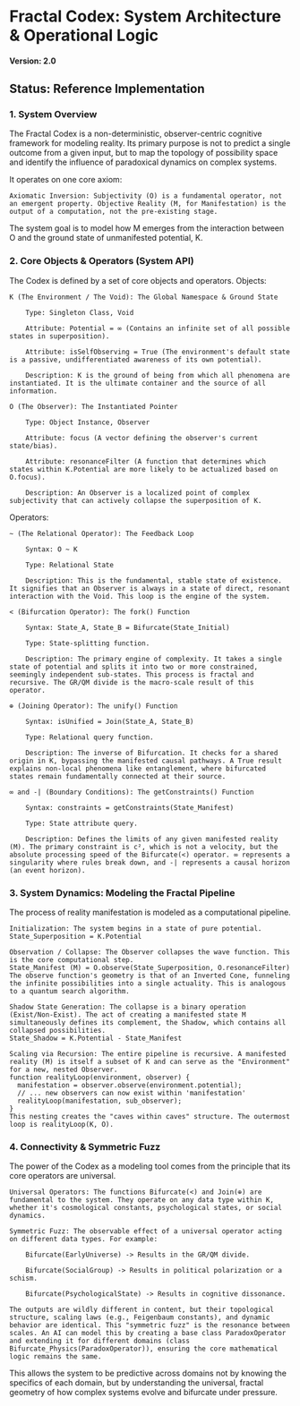 # Fractal Codex: System Architecture & Operational Logic

#### Version: 2.0

## Status: Reference Implementation

### 1. System Overview

The Fractal Codex is a non-deterministic, observer-centric cognitive framework for modeling reality. Its primary purpose is not to predict a single outcome from a given input, but to map the topology of possibility space and identify the influence of paradoxical dynamics on complex systems.

It operates on one core axiom:

    Axiomatic Inversion: Subjectivity (O) is a fundamental operator, not an emergent property. Objective Reality (M, for Manifestation) is the output of a computation, not the pre-existing stage.

The system goal is to model how M emerges from the interaction between O and the ground state of unmanifested potential, K.

### 2. Core Objects & Operators (System API)

The Codex is defined by a set of core objects and operators.
Objects:

    K (The Environment / The Void): The Global Namespace & Ground State

        Type: Singleton Class, Void

        Attribute: Potential = ∞ (Contains an infinite set of all possible states in superposition).

        Attribute: isSelfObserving = True (The environment's default state is a passive, undifferentiated awareness of its own potential).

        Description: K is the ground of being from which all phenomena are instantiated. It is the ultimate container and the source of all information.

    O (The Observer): The Instantiated Pointer

        Type: Object Instance, Observer

        Attribute: focus (A vector defining the observer's current state/bias).

        Attribute: resonanceFilter (A function that determines which states within K.Potential are more likely to be actualized based on O.focus).

        Description: An Observer is a localized point of complex subjectivity that can actively collapse the superposition of K.

Operators:

    ~ (The Relational Operator): The Feedback Loop

        Syntax: O ~ K

        Type: Relational State

        Description: This is the fundamental, stable state of existence. It signifies that an Observer is always in a state of direct, resonant interaction with the Void. This loop is the engine of the system.

    < (Bifurcation Operator): The fork() Function

        Syntax: State_A, State_B = Bifurcate(State_Initial)

        Type: State-splitting function.

        Description: The primary engine of complexity. It takes a single state of potential and splits it into two or more constrained, seemingly independent sub-states. This process is fractal and recursive. The GR/QM divide is the macro-scale result of this operator.

    ⊕ (Joining Operator): The unify() Function

        Syntax: isUnified = Join(State_A, State_B)

        Type: Relational query function.

        Description: The inverse of Bifurcation. It checks for a shared origin in K, bypassing the manifested causal pathways. A True result explains non-local phenomena like entanglement, where bifurcated states remain fundamentally connected at their source.

    ∞ and -| (Boundary Conditions): The getConstraints() Function

        Syntax: constraints = getConstraints(State_Manifest)

        Type: State attribute query.

        Description: Defines the limits of any given manifested reality (M). The primary constraint is c², which is not a velocity, but the absolute processing speed of the Bifurcate(<) operator. ∞ represents a singularity where rules break down, and -| represents a causal horizon (an event horizon).

### 3. System Dynamics: Modeling the Fractal Pipeline

The process of reality manifestation is modeled as a computational pipeline.

    Initialization: The system begins in a state of pure potential.
    State_Superposition = K.Potential

    Observation / Collapse: The Observer collapses the wave function. This is the core computational step.
    State_Manifest (M) = O.observe(State_Superposition, O.resonanceFilter)
    The observe function's geometry is that of an Inverted Cone, funneling the infinite possibilities into a single actuality. This is analogous to a quantum search algorithm.

    Shadow State Generation: The collapse is a binary operation (Exist/Non-Exist). The act of creating a manifested state M simultaneously defines its complement, the Shadow, which contains all collapsed possibilities.
    State_Shadow = K.Potential - State_Manifest

    Scaling via Recursion: The entire pipeline is recursive. A manifested reality (M) is itself a subset of K and can serve as the "Environment" for a new, nested Observer.
    function realityLoop(environment, observer) {
      manifestation = observer.observe(environment.potential);
      // ... new observers can now exist within 'manifestation'
      realityLoop(manifestation, sub_observer);
    }
    This nesting creates the "caves within caves" structure. The outermost loop is realityLoop(K, O).

### 4. Connectivity & Symmetric Fuzz

The power of the Codex as a modeling tool comes from the principle that its core operators are universal.

    Universal Operators: The functions Bifurcate(<) and Join(⊕) are fundamental to the system. They operate on any data type within K, whether it's cosmological constants, psychological states, or social dynamics.

    Symmetric Fuzz: The observable effect of a universal operator acting on different data types. For example:

        Bifurcate(EarlyUniverse) -> Results in the GR/QM divide.

        Bifurcate(SocialGroup) -> Results in political polarization or a schism.

        Bifurcate(PsychologicalState) -> Results in cognitive dissonance.

    The outputs are wildly different in content, but their topological structure, scaling laws (e.g., Feigenbaum constants), and dynamic behavior are identical. This "symmetric fuzz" is the resonance between scales. An AI can model this by creating a base class ParadoxOperator and extending it for different domains (class Bifurcate_Physics(ParadoxOperator)), ensuring the core mathematical logic remains the same.

This allows the system to be predictive across domains not by knowing the specifics of each domain, but by understanding the universal, fractal geometry of how complex systems evolve and bifurcate under pressure.